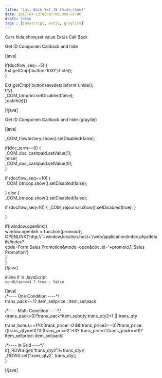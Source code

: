 ```yaml
---
title: 'Call Back Ext JS (hide,show)'
date: 2017-04-13T00:07:00.000-07:00
draft: false
tags : [javascript, extjs, graylite]
---
```


Cara hide,show,set value ExtJs Call Back  
  
Get ID Componen Callback and hide  
  
\[java\]  
  
if(docflow_seq==5) {  
Ext.getCmp('button-1031').hide();  
}  
  
Ext.getCmp('buttonsavedetailsform').hide();  
try{  
\_COM\_btnprint.setDisabled(false);  
}catch(e){}  
  
\[/java\]  
  
  
  
Get ID Componen Callback and hide (graylite)  
  
\[java\]  
  
\_COM\_flowhistory.show().setDisabled(false);  
  
if(doc_term==0) {  
\_COM\_doc_cashpaid.setValue(1);  
}else{  
\_COM\_doc_cashpaid.setValue(0);  
}  
  
if (docflow_seq==10) {  
\_COM\_btncop.show().setDisabled(false);  
  
} else {  
\_COM\_btncop.show().setDisabled(false);  
  
if (docflow\_seq&lt;10) { \_COM_rejournal.show().setDisabled(true); }  
  
}  
  
if(!window.openlink){  
window.openlink = function(promoid){  
OPENLINK('http://'+window.location.host+'/web/application/index.php/details/index?code=Form.Sales.Promotion&amp;mode=open&amp;doc_id='+promoid,1,'Sales Promotion')  
}  
}  
\[/java\]  
  
inline if in JavaScript  
`condition==1 ? true : false`  
  
\[java\]  
/\*\-\-\-\- One Condition ----*/  
trans\_pack==1? item\_sellprice : item_sellpack  
  
/\*\-\-\-\- Multi Condition ----*/  
(trans\_pack>0)?trans\_pack\*item\_subqty:trans\_qty2\*1 || trans_qty  
  
trans\_bonus==1?0:(trans\_price!=0 &amp;&amp; trans\_price2==0)?trans\_price:((trans\_qty==0)?0:(trans\_price2 &gt;0)? trans\_price2:(trans\_pack==0)?item\_sellprice: item\_sellpack)  
  
/\*\-\-\-\- in Grid ----*/  
if(\_ROWS.get('trans\_qty2')!=trans_qty){  
\_ROWS.set('trans\_qty2', trans_qty);  
}  
  
  
\[/java\]